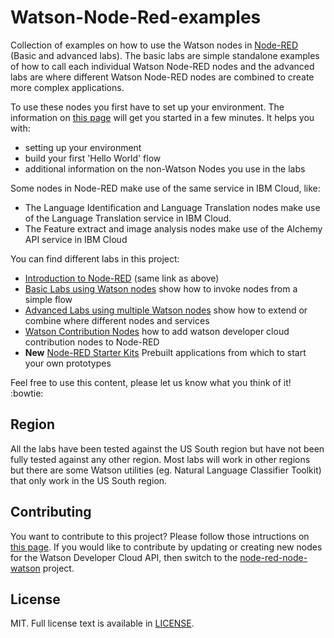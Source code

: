 # Watson-Node-Red-examples

Collection of examples on how to use the Watson nodes in [Node-RED](http://nodered.org/) (Basic and advanced labs). The basic labs are simple standalone examples of how to call each individual Watson Node-RED nodes and the advanced labs are where different Watson Node-RED nodes are combined to create more complex applications.

To use these nodes you first have to set up your environment.
The information on [this page](/introduction_to_node_red/README.md) will get you started in a few minutes. It helps you with:

- setting up your environment
- build your first 'Hello World' flow
- additional information on the non-Watson Nodes you use in the labs

Some nodes in Node-RED make use of the same service in IBM Cloud, like:
- The Language Identification and Language Translation nodes make use of the Language Translation service in IBM Cloud.  
- The Feature extract and image analysis nodes make use of the Alchemy API service in IBM Cloud

You can find different labs in this project:

- [Introduction to Node-RED](/introduction_to_node_red/README.md) (same link as above)
- [Basic Labs using Watson nodes](/basic_examples/README.md) show how to invoke nodes from a simple flow
- [Advanced Labs using multiple Watson nodes](/advanced_examples/README.md) show how to extend or combine where different nodes and services
- [Watson Contribution Nodes](/watson_contribution_nodes/README.md) how to add watson developer cloud contribution nodes to Node-RED
- **New** [Node-RED Starter Kits](/starter-kits/README.md) Prebuilt applications from which to start your own prototypes

Feel free to use this content, please let us know what you think of it! :bowtie:
## Region
All the labs have been tested against the US South region but have not been fully tested against any other region. Most labs will work in other regions but there are some Watson utilities (eg. Natural Language Classifier Toolkit) that only work in the US South region.

## Contributing
You want to contribute to this project? Please follow those intructions on [this page](/CONTRIBUTING.md).
If you would like to contribute by updating or creating new nodes for the Watson Developer Cloud API,
then switch to the [node-red-node-watson](http://github.com/watson-developer-cloud/node-red-node-watson) project.

## License

MIT. Full license text is available in [LICENSE](LICENSE).
